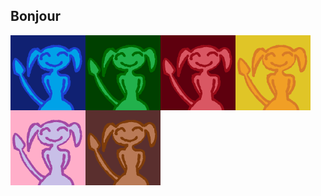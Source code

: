 ## Bonjour

<p align="center">
  <img src="https://raw.githubusercontent.com/4v0v/4v0v/main/avatar_blue.png" align="left" height="120" width="120" />
  <img src="https://raw.githubusercontent.com/4v0v/4v0v/main/avatar_green.png" align="left" height="120" width="120" />
  <img src="https://raw.githubusercontent.com/4v0v/4v0v/main/avatar_red.png" align="left" height="120" width="120" />
  <img src="https://raw.githubusercontent.com/4v0v/4v0v/main/avatar_orange.png" align="left" height="120" width="120" />
  <img src="https://raw.githubusercontent.com/4v0v/4v0v/main/avatar_pink.png" align="left" height="120" width="120" />
  <img src="https://raw.githubusercontent.com/4v0v/4v0v/main/avatar_brown.png" align="left" height="120" width="120" />
</p>
